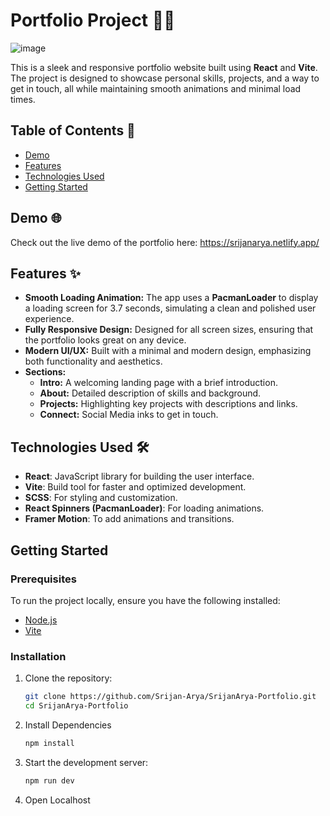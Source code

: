 # Portfolio Project 🎨🚀

![image](https://github.com/user-attachments/assets/61003ac4-5360-4b35-9521-c0b78f41b3fa)


This is a sleek and responsive portfolio website built using **React** and **Vite**. The project is designed to showcase personal skills, projects, and a way to get in touch, all while maintaining smooth animations and minimal load times.

## Table of Contents 📑
- [Demo](#demo)
- [Features](#features)
- [Technologies Used](#technologies-used)
- [Getting Started](#getting-started)

## Demo 🌐
Check out the live demo of the portfolio here: https://srijanarya.netlify.app/

## Features ✨
- **Smooth Loading Animation:** The app uses a **PacmanLoader** to display a loading screen for 3.7 seconds, simulating a clean and polished user experience.
- **Fully Responsive Design:** Designed for all screen sizes, ensuring that the portfolio looks great on any device.
- **Modern UI/UX:** Built with a minimal and modern design, emphasizing both functionality and aesthetics.
- **Sections:**
  - **Intro:** A welcoming landing page with a brief introduction.
  - **About:** Detailed description of skills and background.
  - **Projects:** Highlighting key projects with descriptions and links.
  - **Connect:** Social Media inks to get in touch.

## Technologies Used 🛠️
- **React**: JavaScript library for building the user interface.
- **Vite**: Build tool for faster and optimized development.
- **SCSS**: For styling and customization.
- **React Spinners (PacmanLoader)**: For loading animations.
- **Framer Motion**: To add animations and transitions.

## Getting Started

### Prerequisites
To run the project locally, ensure you have the following installed:
- [Node.js](https://nodejs.org/)
- [Vite](https://vitejs.dev/guide/)

### Installation

1. Clone the repository:
   ```bash
   git clone https://github.com/Srijan-Arya/SrijanArya-Portfolio.git
   cd SrijanArya-Portfolio
   ```
2. Install Dependencies
   ```bash
   npm install
   ```
3. Start the development server:
   ```bash
   npm run dev
   ```
4. Open Localhost
   

